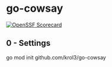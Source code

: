 # go-cowsay

[![OpenSSF Scorecard](https://api.securityscorecards.dev/projects/github.com/krolval/go-cowsay/badge)](https://api.securityscorecards.dev/projects/github.com/krolval/go-cowsay)

## 0 - Settings

go mod init github.com/krol3/go-cowsay